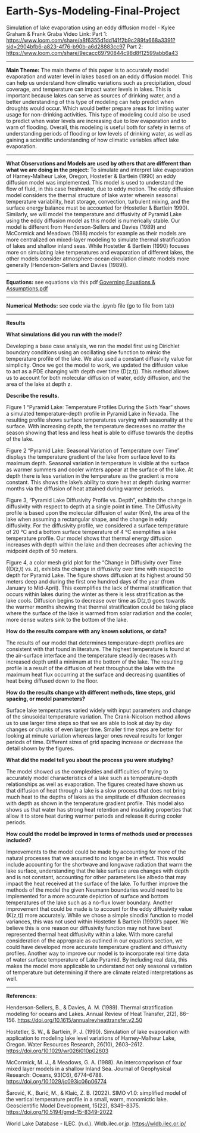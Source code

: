# Earth-Sys-Modeling-Final-Project
Simulation of lake evaporation using an eddy diffusion model - Kylee Graham & Frank Graba
Video Link:
Part 1: https://www.loom.com/share/a8f6355d1dd141f2b9c289fa668a3391?sid=2904bfb6-a823-4f76-b90b-a6d28883cc97
Part 2: https://www.loom.com/share/9ecacc69790844c98d8f12599abb6a43
***
**Main Theme:**
The main theme of this paper is to accurately model evaporation and water level in lakes based on an eddy diffusion model. This can help us understand how climatic variations such as precipitation, cloud coverage, and temperature can impact water levels in lakes. This is important because lakes can serve as sources of drinking water, and a better understanding of this type of modeling can help predict when droughts would occur. Which would better prepare areas for limiting water usage for non-drinking activities. This type of modeling could also be used to predict when water levels are increasing due to low evaporation and to warn of flooding. Overall, this modeling is useful both for safety in terms of understanding periods of flooding or low levels of drinking water, as well as gaining a scientific understanding of how climatic variables affect lake evaporation.
***
**What Observations and Models are used by others that are different than what we are doing in the project:**
To simulate and interpret lake evaporation of Harney-Malheur Lake, Oregon, Hostetler & Bartlein (1990) an eddy diffusion model was implemented. This model is used to understand the flow of fluid, in this case freshwater, due to eddy motion. The eddy diffusion model considers the thermal structure of lake water wherein seasonal temperature variability, heat storage, convection, turbulent mixing, and the surface energy balance must be accounted for (Hostetler & Bartlein 1990). Similarly, we will model the temperature and diffusivity of Pyramid Lake using the eddy diffusion model as this model is numerically stable. Our model is different from Henderson-Sellers and Davies (1989) and McCormick and Meadows (1988) models for example as their models are more centralized on mixed-layer modeling to simulate thermal stratification of lakes and shallow inland seas. While Hostetler & Bartlein (1990) focuses more on simulating lake temperatures and evaporation of different lakes, the other models consider atmosphere-ocean circulation climate models more generally (Henderson-Sellers and Davies (1989)).
***
**Equations:** see equations via this pdf 
[Governing Equations & Assumptions.pdf](https://github.com/user-attachments/files/18029470/Governing.Equations.Assumptions.pdf)
***
**Numerical Methods:** see code via the .ipynb file (go to file from tab)
***
**Results**

**What simulations did you run with the model?**

Developing a base case analysis, we ran the model first using Dirichlet boundary conditions using an oscillating sine function to mimic the temperature profile of the lake. We also used a constant diffusivity value for simplicity. Once we got the model to work, we updated the diffusion value to act as a PDE changing with depth over time (D(z,t)). This method allows us to account for both molecular diffusion of water, eddy diffusion, and the area of the lake at depth z.  

**Describe the results.**

Figure 1 “Pyramid Lake: Temperature Profiles During the Sixth Year” shows a simulated temperature-depth profile in Pyramid Lake in Nevada. The resulting profile shows surface temperatures varying with seasonality at the surface. With increasing depth, the temperature decreases no matter the season showing that less and less heat is able to diffuse towards the depths of the lake.  

Figure 2 “Pyramid Lake: Seasonal Variation of Temperature over Time” displays the temperature gradient of the lake from surface level to its maximum depth. Seasonal variation in temperature is visible at the surface as warmer summers and cooler winters appear at the surface of the lake. At depth there is less variation in the temperature as the gradient is more constant. This shows the lake’s ability to store heat at depth during warmer months via the diffusion of heat attained during warmer periods.  

Figure 3, “Pyramid Lake Diffusivity Profile vs. Depth”, exhibits the change in diffusivity with respect to depth at a single point in time. The Diffusivity profile is based upon the molecular diffusion of water (Km), the area of the lake when assuming a rectangular shape, and the change in eddy diffusivity. For the diffusivity profile, we considered a surface temperature of 20 °C and a bottom surface temperature of 4 °C exemplifies a lake temperature profile. Our model shows that thermal energy diffusion increases with depth within the lake and then decreases after achieving the midpoint depth of 50 meters.  

Figure 4, a color mesh grid plot for the “Change in Diffusivity over Time ((D(z,t) vs. z), exhibits the change in diffusivity over time with respect to depth for Pyramid Lake. The figure shows diffusion at its highest around 50 meters deep and during the first one hundred days of the year (from January to Mid-April). This exemplifies the lack of thermal stratification that occurs within lakes during the winter as there is less stratification as the lake cools. Diffusion begins to decrease over time as D(z,t) goes towards the warmer months showing that thermal stratification could be taking place where the surface of the lake is warmed from solar radiation and the cooler, more dense waters sink to the bottom of the lake.  

**How do the results compare with any known solutions, or data?** 

The results of our model that determines temperature-depth profiles are consistent with that found in literature. The highest temperature is found at the air-surface interface and the temperature steadily decreases with increased depth until a minimum at the bottom of the lake. The resulting profile is a result of the diffusion of heat throughout the lake with the maximum heat flux occurring at the surface and decreasing quantities of heat being diffused down to the floor.  

**How do the results change with different methods, time steps, grid spacing, or model parameters?**

Surface lake temperatures varied widely with input parameters and change of the sinusoidal temperature variation. The Crank-Nicolson method allows us to use larger time steps so that we are able to look at day by day changes or chunks of even larger time. Smaller time steps are better for looking at minute variation whereas larger ones reveal results for longer periods of time. Different sizes of grid spacing increase or decrease the detail shown by the figures.  

**What did the model tell you about the process you were studying?**

The model showed us the complexities and difficulties of trying to accurately model characteristics of a lake such as temperature-depth relationships as well as evaporation. The figures created have shown us that diffusion of heat through a lake is a slow process that does not bring much heat to the depths of lakes as the amplitude of diffusion decreases with depth as shown in the temperature gradient profile. This model also shows us that water has strong heat retention and insulating properties that allow it to store heat during warmer periods and release it during cooler periods.  

**How could the model be improved in terms of methods used or processes included?**

Improvements to the model could be made by accounting for more of the natural processes that we assumed to no longer be in effect. This would include accounting for the shortwave and longwave radiation that warm the lake surface, understanding that the lake surface area changes with depth and is not constant, accounting for other parameters like albedo that may impact the heat received at the surface of the lake. To further improve the methods of the model the given Neumann boundaries would need to be implemented for a more accurate depiction of surface and bottom temperatures of the lake such as a no-flux lower boundary. Another improvement that could be made is to account for the eddy diffusivity value (K(z,t)) more accurately. While we chose a simple sinodial function to model variances, this was not used within Hostetler & Bartlein (1990)’s paper. We believe this is one reason our diffusivity function may not have best represented thermal heat diffusivity within a lake. With more careful consideration of the appropraie as outlined in our equations section, we could have developed more accurate temperature gradient and diffusivity profiles. Another way to improve our model is to incorporate real time data of water surface temperature of Lake Pyramid. By including real data, this makes the model more applicable to understand not only seasonal variation of temperature but determining if there are climate related interpretations as well.  

***

**References:**

Henderson-Sellers, B., & Davies, A. M. (1989). Thermal stratification modeling for oceans and Lakes. Annual Review of Heat Transfer, 2(2), 86–156. https://doi.org/10.1615/annualrevheattransfer.v2.50 

Hostetler, S. W., & Bartlein, P. J. (1990). Simulation of lake evaporation with application to modeling lake level variations of Harney-Malheur Lake, Oregon. Water Resources Research, 26(10), 2603–2612. https://doi.org/10.1029/wr026i010p02603

McCormick, M. J., & Meadows, G. A. (1988). An intercomparison of four mixed layer models in a shallow Inland Sea. Journal of Geophysical Research: Oceans, 93(C6), 6774–6788. https://doi.org/10.1029/jc093ic06p06774 

Šarović, K., Burić, M., & Klaić, Z. B. (2022). SIMO v1.0: simplified model of the vertical temperature profile in a small, warm, monomictic lake. Geoscientific Model Development, 15(22), 8349–8375. https://doi.org/10.5194/gmd-15-8349-2022

World Lake Database - ILEC. (n.d.). Wldb.ilec.or.jp. https://wldb.ilec.or.jp/



